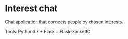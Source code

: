 # Interest chat 

Chat application that connects people by chosen interests.

Tools: Python3.8 + Flask + Flask-SocketIO
